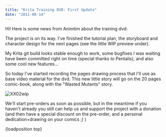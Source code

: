 ```yaml
---
title: "Krita Training DVD: First Update"
date: "2011-06-14"
---
```


Hi! Here is some news from Animtim about the training dvd:

The project is on its way. I've finished the tutorial plan, the storyboard and character design for the next pages (see the little WIP preview under).

My Krita git build looks stable enough to work, some bugfixes I was waiting have been committed right on time (special thanks to Pentalis), and also some cool new features…

So today I've started recording the pages drawing process that I'll use as base video material for the dvd. This new little story will go on the 20 pages comic-book, along with the "Wasted Mutants" story.

![XX02wip](http://animtim.wehost.be/comics/XX02wip.png)

We'll start pre-orders as soon as possible, but in the meantime if you haven't already you still can help us and support the project with a donation (and then have a special discount on the pre-order, and a personal dedication+drawing on your comics ;) )

{loadposition top}
